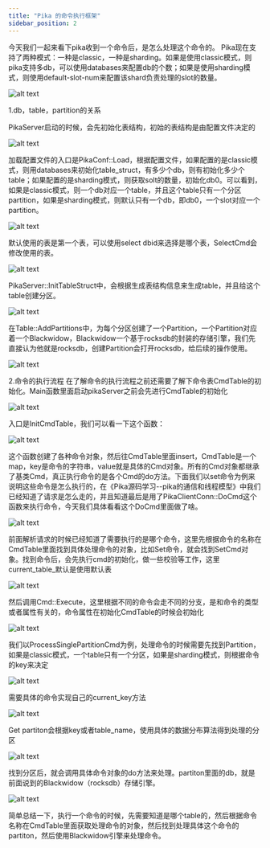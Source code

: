 ```yaml
---
title: "Pika 的命令执行框架"
sidebar_position: 2
---
```


今天我们一起来看下pika收到一个命令后，是怎么处理这个命令的。
Pika现在支持了两种模式：一种是classic，一种是sharding。如果是使用classic模式，则pika支持多db，可以使用databases来配置db的个数；如果是使用sharding模式，则使用default-slot-num来配置该shard负责处理的slot的数量。

![alt text](image.png)

1.db，table，partition的关系

PikaServer启动的时候，会先初始化表结构，初始的表结构是由配置文件决定的

![alt text](image-1.png)

加载配置文件的入口是PikaConf::Load，根据配置文件，如果配置的是classic模式，则用databases来初始化table_struct，有多少个db，则有初始化多少个table；如果配置的是sharding模式，则获取solt的数量，初始化db0。可以看到，如果是classic模式，则一个db对应一个table，并且这个table只有一个分区partition，如果是sharding模式，则默认只有一个db，即db0，一个slot对应一个partition。

![alt text](image-2.png)

默认使用的表是第一个表，可以使用select dbid来选择是哪个表，SelectCmd会修改使用的表。

![alt text](image-3.png)

PikaServer::InitTableStruct中，会根据生成表结构信息来生成table，并且给这个table创建分区。

![alt text](image-4.png)

在Table::AddPartitions中，为每个分区创建了一个Partition，一个Partition对应着一个Blackwidow，Blackwidow一个基于rocksdb的封装的存储引擎，我们先直接认为他就是rocksdb，创建Partition会打开rocksdb，给后续的操作使用。

![alt text](image-5.png)

2.命令的执行流程
在了解命令的执行流程之前还需要了解下命令表CmdTable的初始化。Main函数里面启动pikaServer之前会先进行CmdTable的初始化

![alt text](image-6.png)

入口是InitCmdTable，我们可以看一下这个函数：

![alt text](image-7.png)

这个函数创建了各种命令对象，然后往CmdTable里面insert，CmdTable是一个map，key是命令的字符串，value就是具体的Cmd对象。所有的Cmd对象都继承了基类Cmd，真正执行命令的是各个Cmd的do方法。下面我们以set命令为例来说明这些命令是怎么执行的，在《Pika源码学习--pika的通信和线程模型》中我们已经知道了请求是怎么走的，并且知道最后是用了PikaClientConn::DoCmd这个函数来执行命令，今天我们具体看看这个DoCmd里面做了啥。

![alt text](image-8.png)

前面解析请求的时候已经知道了需要执行的是哪个命令，这里先根据命令的名称在CmdTable里面找到具体处理命令的对象，比如Set命令，就会找到SetCmd对象。找到命令后，会先执行cmd的初始化，做一些校验等工作，这里current_table_默认是使用默认表

![alt text](image-9.png)

然后调用Cmd::Execute，这里根据不同的命令会走不同的分支，是和命令的类型或者属性有关的，命令属性在初始化CmdTable的时候会初始化

![alt text](image-10.png)

我们以ProcessSinglePartitionCmd为例，处理命令的时候需要先找到Partition，如果是classic模式，一个table只有一个分区，如果是sharding模式，则根据命令的key来决定

![alt text](image-11.png)

需要具体的命令实现自己的current_key方法

![alt text](image-12.png)

Get partiton会根据key或者table_name，使用具体的数据分布算法得到处理的分区

![alt text](image-13.png)

找到分区后，就会调用具体命令对象的do方法来处理。partiton里面的db，就是前面说到的Blackwidow（rocksdb）存储引擎。

![alt text](image-14.png)

简单总结一下，执行一个命令的时候，先需要知道是哪个table的，然后根据命令名称在CmdTable里面获取处理命令的对象，然后找到处理具体这个命令的partiton，然后使用Blackwidow引擎来处理命令。